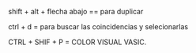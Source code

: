 shift + alt + flecha abajo == para duplicar

ctrl + d = para buscar las coincidencias y selecionarlas


CTRL + SHIF + P = COLOR VISUAL VASIC.